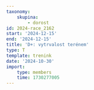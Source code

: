 ```yaml
---
taxonomy:
    skupina:
        - dorost
id: 2024-race_2162
start: '2024-12-15'
end: '2024-12-15'
title: 'D+: vytrvalost terénem'
type: T
template: trenink
date: '2024-10-30'
import:
    type: members
    time: 1730277005
---
```


